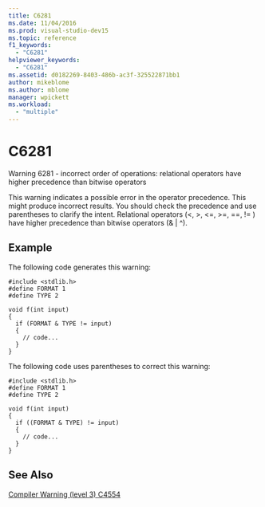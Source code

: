 ```yaml
---
title: C6281
ms.date: 11/04/2016
ms.prod: visual-studio-dev15
ms.topic: reference
f1_keywords:
  - "C6281"
helpviewer_keywords:
  - "C6281"
ms.assetid: d0182269-8403-486b-ac3f-325522871bb1
author: mikeblome
ms.author: mblome
manager: wpickett
ms.workload:
  - "multiple"
---
```

# C6281
Warning 6281 - incorrect order of operations: relational operators have higher precedence than bitwise operators

 This warning indicates a possible error in the operator precedence. This might produce incorrect results. You should check the precedence and use parentheses to clarify the intent. Relational operators (\<, >, \<=, >=, ==, != ) have higher precedence than bitwise operators (& &#124; ^).

## Example
 The following code generates this warning:

```
#include <stdlib.h>
#define FORMAT 1
#define TYPE 2

void f(int input)
{
  if (FORMAT & TYPE != input)
  {
    // code...
  }
}
```

 The following code uses parentheses to correct this warning:

```
#include <stdlib.h>
#define FORMAT 1
#define TYPE 2

void f(int input)
{
  if ((FORMAT & TYPE) != input)
  {
    // code...
  }
}
```

## See Also
 [Compiler Warning (level 3) C4554](/cpp/error-messages/compiler-warnings/compiler-warning-level-3-c4554)